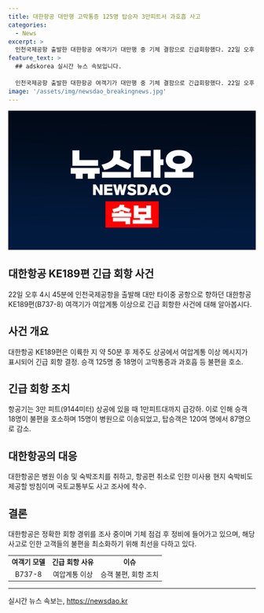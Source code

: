 ```yaml
---
title: 대한항공 대만행 고막통증 125명 탑승자 3만피트서 과호흡 사고
categories:
  - News
excerpt: >
  인천국제공항 출발한 대한항공 여객기가 대만행 중 기체 결함으로 긴급회항했다. 22일 오후 4시 45분쯤 출발했던 KE189편은 이륙 후 여압계통 이상으로 급강하했고, 이로 인해 승객 18명이 불편을 호소했다. 대한항공은 승객들에게 숙박 및 병원비를 제공하고, 항공편 취소로 인한 미사용 현지 숙박비 또한 지원할 예정이다. 국토교통부는 사고에 대한 조사에 착수할 예정이다. (출처: 뉴스1, 해시태그: 대한항공회항)
feature_text: >
  ## adskorea 실시간 뉴스 속보입니다.

  인천국제공항 출발한 대한항공 여객기가 대만행 중 기체 결함으로 긴급회항했다. 22일 오후 4시 45분쯤 출발했던 KE189편은 이륙 후 여압계통 이상으로 급강하했고, 이로 인해 승객 18명이 불편을 호소했다. 대한항공은 승객들에게 숙박 및 병원비를 제공하고, 항공편 취소로 인한 미사용 현지 숙박비 또한 지원할 예정이다. 국토교통부는 사고에 대한 조사에 착수할 예정이다. (출처: 뉴스1, 해시태그: 대한항공회항)
image: '/assets/img/newsdao_breakingnews.jpg'
---
```


<p><img src="/assets/img/newsdao_breakingnews.jpg" alt="adskorea 속보" /></p>

<h2 data-ke-size="size26">대한항공 KE189편 긴급 회항 사건</h2>

<p data-ke-size="size16">22일 오후 4시 45분에 인천국제공항을 출발해 대만 타이중 공항으로 향하던 대한항공 KE189편(B737-8) 여객기가 여압계통 이상으로 긴급 회항한 사건에 대해 알아봅시다.</p>

<h2 data-ke-size="size24">사건 개요</h2>

<p data-ke-size="size16">대한항공 KE189편은 이륙한 지 약 50분 후 제주도 상공에서 여압계통 이상 메시지가 표시되어 긴급 회항 결정. 승객 125명 중 18명이 고막통증과 과호흡 등 불편을 호소.</p>

<h2 data-ke-size="size24">긴급 회항 조치</h2>

<p data-ke-size="size16">항공기는 3만 피트(9144미터) 상공에 있을 때 1만피트대까지 급강하. 이로 인해 승객 18명이 불편을 호소하며 15명이 병원으로 이송되었고, 탑승객은 120여 명에서 87명으로 감소.</p>

<h2 data-ke-size="size24">대한항공의 대응</h2>

<p data-ke-size="size16">대한항공은 병원 이송 및 숙박조치를 취하고, 항공편 취소로 인한 미사용 현지 숙박비도 제공할 방침이며 국토교통부도 사고 조사에 착수.</p>

<h2 data-ke-size="size24">결론</h2>

<p data-ke-size="size16">대한항공은 정확한 회항 경위를 조사 중이며 기체 점검 후 정비에 들어가고 있으며, 해당 사고로 인한 고객들의 불편을 최소화하기 위해 최선을 다하고 있다.</p>

<table>
  <tr>
    <td style="text-align: center; height: 17px;"><b>여객기 모델</b></td>
    <td style="text-align: center; height: 17px;"><b>긴급 회항 사유</b></td>
    <td style="text-align: center; height: 17px;"><b>이슈</b></td>
  </tr>
  <tr>
    <td style="text-align: center; height: 17px;">B737-8</td>
    <td style="text-align: center; height: 17px;">여압계통 이상</td>
    <td style="text-align: center; height: 17px;">승객 불편, 회항 조치</td>
  </tr>
</table>

<hr>
실시간 뉴스 속보는, <a href="https://newsdao.kr" rel="dofollow">https://newsdao.kr</a>


